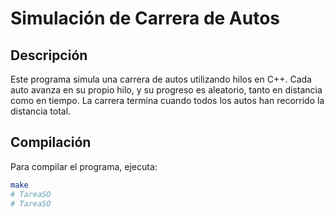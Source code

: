 # Simulación de Carrera de Autos

## Descripción

Este programa simula una carrera de autos utilizando hilos en C++. Cada auto avanza en su propio hilo, y su progreso es aleatorio, tanto en distancia como en tiempo. La carrera termina cuando todos los autos han recorrido la distancia total.

## Compilación

Para compilar el programa, ejecuta:

```bash
make
# TareaSO
# TareaSO
